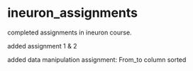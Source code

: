# ineuron_assignments
completed assignments in ineuron course.

added assignment 1 & 2

added data manipulation assignment: From_to column sorted